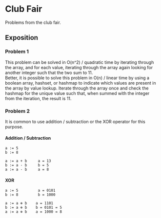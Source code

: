 # Club Fair
Problems from the club fair.
## Exposition
### Problem 1
This problem can be solved in O(n^2) / quadratic time by iterating through the array, and for each value, iterating through the array again looking for another integer such that the two sum to 11.  
Better, it is possible to solve this problem in O(n) / linear time by using a boolean array, hashset, or hashmap to indicate which values are present in the array by value lookup. Iterate through the array once and check the hashmap for the unique value such that, when summed with the integer from the iteration, the result is 11.
### Problem 2
It is common to use addition / subtraction or the XOR operator for this purpose.
#### Addition / Subtraction
```
a := 5
b := 8

a := a + b     a = 13
b := a - b     b = 5
a := a - b     a = 8
```
#### XOR
```
a := 5         a = 0101
b := 8         b = 1000

a := a ⊕ b    a = 1101
b := a ⊕ b    b = 0101 = 5
a := a ⊕ b    a = 1000 = 8
```
